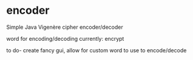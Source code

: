 # encoder


Simple Java Vigenère cipher encoder/decoder

word for encoding/decoding currently: encrypt

to do- create fancy gui, allow for custom word to use to encode/decode
